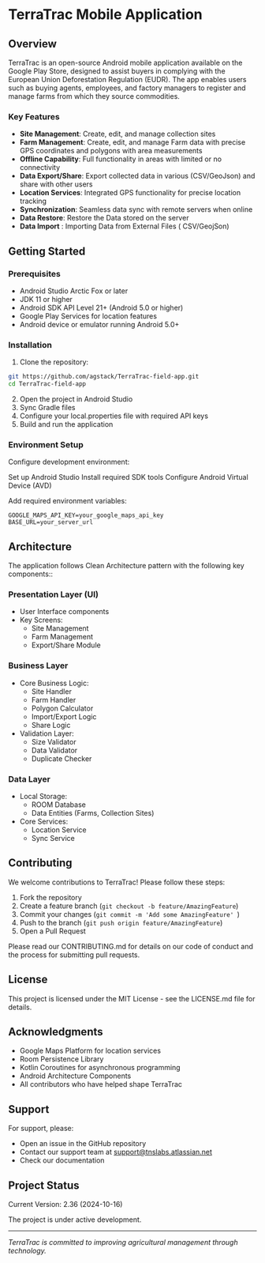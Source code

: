 # TerraTrac Mobile Application

## Overview
TerraTrac is an open-source Android mobile application available on the Google Play Store, designed to assist buyers in complying with the European Union Deforestation Regulation (EUDR). The app enables users such as buying agents, employees, and factory managers to register and manage farms from which they source commodities.

### Key Features

- **Site Management**: Create, edit, and manage collection sites
- **Farm Management**: Create, edit, and manage Farm data  with precise GPS coordinates and polygons with area measurements
- **Offline Capability**: Full functionality in areas with limited or no connectivity
- **Data Export/Share**: Export collected data in various (CSV/GeoJson) and share with other users
- **Location Services**: Integrated GPS functionality for precise location tracking
- **Synchronization**: Seamless data sync with remote servers when online
- **Data Restore**: Restore the Data stored on the server
- **Data Import** : Importing Data from External Files ( CSV/GeojSon)

## Getting Started

### Prerequisites

- Android Studio Arctic Fox or later
- JDK 11 or higher
- Android SDK API Level 21+ (Android 5.0 or higher)
- Google Play Services for location features
- Android device or emulator running Android 5.0+

### Installation
1. Clone the repository:
```bash
git https://github.com/agstack/TerraTrac-field-app.git
cd TerraTrac-field-app
```
2. Open the project in Android Studio
3. Sync Gradle files
4. Configure your local.properties file with required API keys
5. Build and run the application

### Environment Setup

Configure development environment:

Set up Android Studio
Install required SDK tools
Configure Android Virtual Device (AVD)


Add required environment variables:
```
GOOGLE_MAPS_API_KEY=your_google_maps_api_key
BASE_URL=your_server_url
```

## Architecture

The application follows Clean Architecture pattern with the following key components::

### Presentation Layer (UI)
- User Interface components
- Key Screens:
  - Site Management
  - Farm Management
  - Export/Share Module

### Business Layer
- Core Business Logic:
  - Site Handler
  - Farm Handler
  - Polygon Calculator
  - Import/Export Logic
  - Share Logic
- Validation Layer:
  - Size Validator
  - Data Validator
  - Duplicate Checker

### Data Layer
- Local Storage:
  - ROOM Database
  - Data Entities (Farms, Collection Sites)
- Core Services:
  - Location Service
  - Sync Service

## Contributing

We welcome contributions to TerraTrac! Please follow these steps:

1. Fork the repository
2. Create a feature branch (`git checkout -b feature/AmazingFeature`)
3. Commit your changes (`git commit -m 'Add some AmazingFeature' `)
4. Push to the branch (`git push origin feature/AmazingFeature`)
5. Open a Pull Request

Please read our CONTRIBUTING.md for details on our code of conduct and the process for submitting pull requests.

## License

This project is licensed under the MIT License - see the LICENSE.md file for details.

## Acknowledgments

- Google Maps Platform for location services
- Room Persistence Library
- Kotlin Coroutines for asynchronous programming
- Android Architecture Components
- All contributors who have helped shape TerraTrac

## Support

For support, please:
- Open an issue in the GitHub repository
- Contact our support team at support@tnslabs.atlassian.net
- Check our documentation

## Project Status

Current Version: 2.36 (2024-10-16)

The project is under active development.

---
*TerraTrac is committed to improving agricultural management through technology.*
